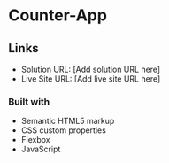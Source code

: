 # Counter-App

## Links

- Solution URL: [Add solution URL here]
- Live Site URL: [Add live site URL here]
### Built with

- Semantic HTML5 markup
- CSS custom properties
- Flexbox
- JavaScript

